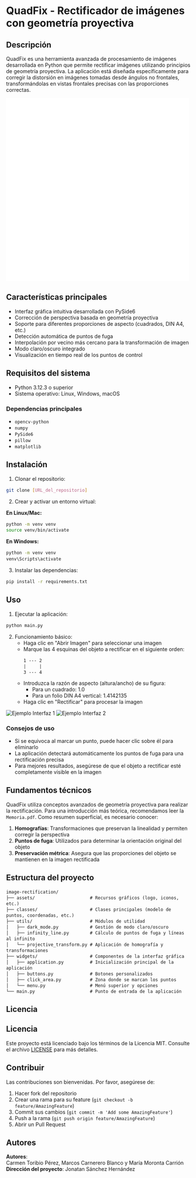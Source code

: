 # QuadFix - Rectificador de imágenes con geometría proyectiva

## Descripción
QuadFix es una herramienta avanzada de procesamiento de imágenes desarrollada en Python que permite rectificar imágenes utilizando principios de geometría proyectiva. La aplicación está diseñada específicamente para corregir la distorsión en imágenes tomadas desde ángulos no frontales, transformándolas en vistas frontales precisas con las proporciones correctas.

![Logo QuadFix](assets/Logo_Dark.png)

## Características principales
- Interfaz gráfica intuitiva desarrollada con PySide6
- Corrección de perspectiva basada en geometría proyectiva
- Soporte para diferentes proporciones de aspecto (cuadrados, DIN A4, etc.)
- Detección automática de puntos de fuga
- Interpolación por vecino más cercano para la transformación de imagen
- Modo claro/oscuro integrado
- Visualización en tiempo real de los puntos de control

## Requisitos del sistema
- Python 3.12.3 o superior
- Sistema operativo: Linux, Windows, macOS

### Dependencias principales
- `opencv-python`
- `numpy`
- `PySide6`
- `pillow`
- `matplotlib`

## Instalación

1. Clonar el repositorio:
```bash
git clone [URL_del_repositorio]
```
2. Crear y activar un entorno virtual:

**En Linux/Mac:**
```bash
python -m venv venv 
source venv/bin/activate
```
**En Windows:**
```bash
python -m venv venv
venv\Scripts\activate
```

3. Instalar las dependencias:
```bash
pip install -r requirements.txt
```


## Uso

1. Ejecutar la aplicación:
```bash
python main.py
```

2. Funcionamiento básico:
   - Haga clic en "Abrir Imagen" para seleccionar una imagen
   - Marque las 4 esquinas del objeto a rectificar en el siguiente orden:
     ```
     1 --- 2
     |     |
     3 --- 4
     ```
   - Introduzca la razón de aspecto (altura/ancho) de su figura:
     - Para un cuadrado: 1.0
     - Para un folio DIN A4 vertical: 1.4142135
   - Haga clic en "Rectificar" para procesar la imagen

![Ejemplo Interfaz 1](Memoria/Modelización/figures/4.Examples/Cuadrado/Vinilo1.png)
![Ejemplo Interfaz 2](Memoria/Modelización/figures/4.Examples/Cuadrado/Vinilo2.png)


### Consejos de uso
- Si se equivoca al marcar un punto, puede hacer clic sobre él para eliminarlo
- La aplicación detectará automáticamente los puntos de fuga para una rectificación precisa
- Para mejores resultados, asegúrese de que el objeto a rectificar esté completamente visible en la imagen

## Fundamentos técnicos

QuadFix utiliza conceptos avanzados de geometría proyectiva para realizar la rectificación. Para una introducción más teórica, recomendamos leer la `Memoria.pdf`. Como resumen superficial, es necesario conocer:

1. **Homografías**: Transformaciones que preservan la linealidad y permiten corregir la perspectiva
2. **Puntos de fuga**: Utilizados para determinar la orientación original del objeto
3. **Preservación métrica**: Asegura que las proporciones del objeto se mantienen en la imagen rectificada

## Estructura del proyecto
```
image-rectification/
├── assets/                     # Recursos gráficos (logo, iconos, etc.)
├── classes/                    # Clases principales (modelo de puntos, coordenadas, etc.)
├── utils/                      # Módulos de utilidad
│   ├── dark_mode.py            # Gestión de modo claro/oscuro
│   ├── infinity_line.py        # Cálculo de puntos de fuga y líneas al infinito
│   └── projective_transform.py # Aplicación de homografía y transformaciones
├── widgets/                    # Componentes de la interfaz gráfica
│   ├── application.py          # Inicialización principal de la aplicación
│   ├── buttons.py              # Botones personalizados
│   ├── click_area.py           # Zona donde se marcan los puntos
│   └── menu.py                 # Menú superior y opciones
└── main.py                     # Punto de entrada de la aplicación
```

## Licencia

## Licencia
Este proyecto está licenciado bajo los términos de la Licencia MIT. Consulte el archivo [LICENSE](LICENSE) para más detalles.

## Contribuir
Las contribuciones son bienvenidas. Por favor, asegúrese de:
1. Hacer fork del repositorio
2. Crear una rama para su feature (`git checkout -b feature/AmazingFeature`)
3. Commit sus cambios (`git commit -m 'Add some AmazingFeature'`)
4. Push a la rama (`git push origin feature/AmazingFeature`)
5. Abrir un Pull Request

## Autores
**Autores**:  
Carmen Toribio Pérez, Marcos Carnerero Blanco y María Moronta Carrión  
**Dirección del proyecto**: Jonatan Sánchez Hernández
